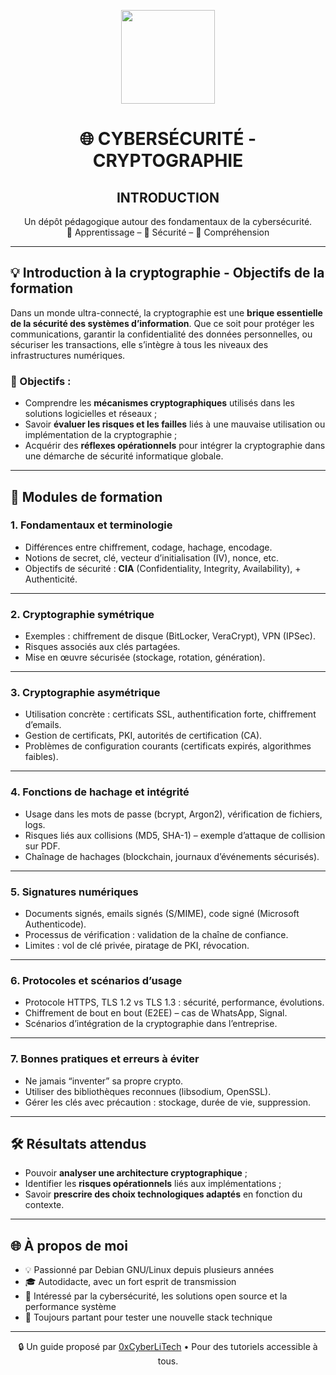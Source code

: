 <p align="center">
  <img src="https://avatars.githubusercontent.com/u/167217017?s=400&u=d983b9423c4eb8cdb9bfe8b14f505be5c894d6bc&v=4" width="150" />
</p>

<h1 align="center">🌐 CYBERSÉCURITÉ - CRYPTOGRAPHIE</h1>
<h2 align="center"> INTRODUCTION</h2>

<p align="center">
  Un dépôt pédagogique autour des fondamentaux de la cybersécurité.<br>
  📘 Apprentissage – 🔐 Sécurité – 🧠 Compréhension
</p>

---

## 💡 Introduction à la cryptographie - Objectifs de la formation

Dans un monde ultra-connecté, la cryptographie est une **brique essentielle de la sécurité des systèmes d’information**. Que ce soit pour protéger les communications, garantir la confidentialité des données personnelles, ou sécuriser les transactions, elle s’intègre à tous les niveaux des infrastructures numériques.

### 🎯 Objectifs :
- Comprendre les **mécanismes cryptographiques** utilisés dans les solutions logicielles et réseaux ;
- Savoir **évaluer les risques et les failles** liés à une mauvaise utilisation ou implémentation de la cryptographie ;
- Acquérir des **réflexes opérationnels** pour intégrer la cryptographie dans une démarche de sécurité informatique globale.

---

## 📌 Modules de formation

### 1. Fondamentaux et terminologie
- Différences entre chiffrement, codage, hachage, encodage.
- Notions de secret, clé, vecteur d’initialisation (IV), nonce, etc.
- Objectifs de sécurité : **CIA** (Confidentiality, Integrity, Availability), + Authenticité.

---

### 2. Cryptographie symétrique
- Exemples : chiffrement de disque (BitLocker, VeraCrypt), VPN (IPSec).
- Risques associés aux clés partagées.
- Mise en œuvre sécurisée (stockage, rotation, génération).

---

### 3. Cryptographie asymétrique
- Utilisation concrète : certificats SSL, authentification forte, chiffrement d’emails.
- Gestion de certificats, PKI, autorités de certification (CA).
- Problèmes de configuration courants (certificats expirés, algorithmes faibles).

---

### 4. Fonctions de hachage et intégrité
- Usage dans les mots de passe (bcrypt, Argon2), vérification de fichiers, logs.
- Risques liés aux collisions (MD5, SHA-1) – exemple d’attaque de collision sur PDF.
- Chaînage de hachages (blockchain, journaux d’événements sécurisés).

---

### 5. Signatures numériques
- Documents signés, emails signés (S/MIME), code signé (Microsoft Authenticode).
- Processus de vérification : validation de la chaîne de confiance.
- Limites : vol de clé privée, piratage de PKI, révocation.

---

### 6. Protocoles et scénarios d’usage
- Protocole HTTPS, TLS 1.2 vs TLS 1.3 : sécurité, performance, évolutions.
- Chiffrement de bout en bout (E2EE) – cas de WhatsApp, Signal.
- Scénarios d’intégration de la cryptographie dans l’entreprise.

---

### 7. Bonnes pratiques et erreurs à éviter
- Ne jamais “inventer” sa propre crypto.
- Utiliser des bibliothèques reconnues (libsodium, OpenSSL).
- Gérer les clés avec précaution : stockage, durée de vie, suppression.

---

## 🛠️ Résultats attendus

- Pouvoir **analyser une architecture cryptographique** ;
- Identifier les **risques opérationnels** liés aux implémentations ;
- Savoir **prescrire des choix technologiques adaptés** en fonction du contexte.

---

## 🌐 À propos de moi

- 💡 Passionné par Debian GNU/Linux depuis plusieurs années
- 🎓 Autodidacte, avec un fort esprit de transmission
- 🔐 Intéressé par la cybersécurité, les solutions open source et la performance système
- 🧪 Toujours partant pour tester une nouvelle stack technique

---

<p align="center">
  🔒 Un guide proposé par <a href="https://github.com/0xCyberLiTech">0xCyberLiTech</a> • Pour des tutoriels accessible à tous.
</p>

